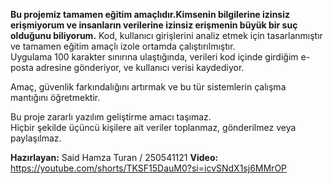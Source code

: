 **Bu projemiz tamamen eğitim amaçlıdır.Kimsenin bilgilerine izinsiz erişmiyorum ve insanların verilerine izinsiz erişmenin büyük bir suç olduğunu biliyorum.** 
Kod, kullanıcı girişlerini analiz etmek için tasarlanmıştır ve tamamen eğitim amaçlı izole ortamda çalıştırılmıştır.  
Uygulama 100 karakter sınırına ulaştığında, verileri kod içinde girdiğim e-posta adresine gönderiyor, 
ve kullanıcı verisi kaydediyor. 

Amaç, güvenlik farkındalığını artırmak ve bu tür sistemlerin çalışma mantığını öğretmektir.   

Bu proje zararlı yazılım geliştirme amacı taşımaz.  
Hiçbir şekilde üçüncü kişilere ait veriler toplanmaz, gönderilmez veya paylaşılmaz.  

**Hazırlayan:** Said Hamza Turan / 250541121
**Video:** https://youtube.com/shorts/TKSF15DauM0?si=icvSNdX1sj6MMrOP
